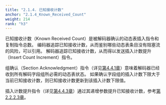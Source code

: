 ```yaml
---
title: "2.1.4. 已知接收计数"
anchor: "2.1.4_Known_Received_Count"
weight: 214
rank: "h3"
---
```


已知接收计数（Known Received Count）是被解码器确认的动态表插入指令和复制指令总数。
编码器追踪已知接收计数，从而鉴别哪些动态表条目没有阻塞流的风险，可以引用。
解码器追踪已知接收计数，从而得以发送插入计数提升（Insert Count Increment）指令。

组确认（Section Acknowledgment）指令（详见[第4.4.1章]()）意味着解码器已经收到所有解码字段组所必需的动态表状态。
如果确认字段组的插入计数下限大于当前已知接收计数，则已知接收计数更新到该插入计数下限值。

插入计数提升指令（详见[第4.4.3章]()）通过其递增参数提升已知接收计数，参考[第2.2.2.3章]()。
